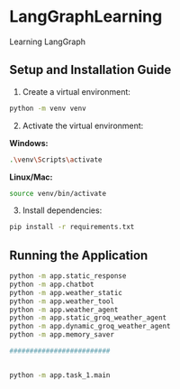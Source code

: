 # LangGraphLearning
Learning LangGraph

## Setup and Installation Guide

1. Create a virtual environment:
```bash
python -m venv venv
```

2. Activate the virtual environment:

**Windows:**
```bash
.\venv\Scripts\activate
```

**Linux/Mac:**
```bash
source venv/bin/activate
```

3. Install dependencies:
```bash
pip install -r requirements.txt
```

## Running the Application
```bash
python -m app.static_response
python -m app.chatbot
python -m app.weather_static
python -m app.weather_tool
python -m app.weather_agent
python -m app.static_groq_weather_agent
python -m app.dynamic_groq_weather_agent
python -m app.memory_saver

#########################


python -m app.task_1.main
```

